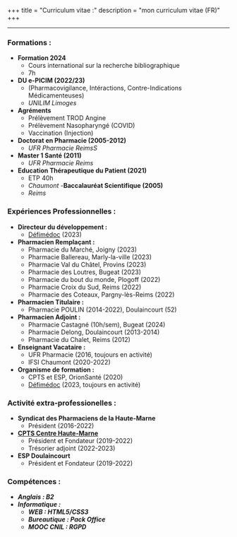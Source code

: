 +++
title = "Curriculum vitae :"
description = "mon curriculum vitae (FR)"
+++
***
### **Formations :**
- **Formation 2024**
    - Cours international sur la recherche bibliographique
    - 7h
- **DU e-PICIM (2022/23)**
    - (Pharmacovigilance, Intéractions, Contre-Indications Médicamenteuses)
    - *UNILIM Limoges*
- **Agréments**
    - Prélèvement TROD Angine
    - Prélèvement Nasopharyngé (COVID)
    - Vaccination (Injection)
- **Doctorat en Pharmacie (2005-2012)**
    - *UFR Pharmacie ReimsS*
- **Master 1 Santé (2011)**
    - *UFR Pharmacie Reims*
- **Education Thérapeutique du Patient (2021)**
    - ETP 40h
    - *Chaumont*
-**Baccalauréat Scientifique (2005)**
    - *Reims*

### **Expériences Professionnelles :**

- **Directeur du développement :**
    - [Défimédoc](https://www.defimedoc.fr) (2023)
- **Pharmacien Remplaçant :**
    - Pharmacie du Marché, Joigny (2023)
    - Pharmacie Ballereau, Marly-la-ville (2023)
    - Pharmacie Val du Châtel, Provins (2023)
    - Pharmacie des Loutres, Bugeat (2023)
    - Pharmacie du bout du monde, Plogoff (2022)
    - Pharmacie Croix du Sud, Reims (2022)
    - Pharmacie des Coteaux, Pargny-lès-Reims (2022)
- **Pharmacien Titulaire :**
    - Pharmacie POULIN (2014-2022), Doulaincourt (52)
- **Pharmacien Adjoint :**
    - Pharmacie Castagné (10h/sem), Bugeat (2024)
    - Pharmacie Delong, Doulaincourt (2013-2014)
    - Pharmacie du Chalet, Reims (2012)
- **Enseignant Vacataire :**
    - UFR Pharmacie (2016, toujours en activité)
    - IFSI Chaumont (2020-2022)
- **Organisme de formation :**
    - CPTS et ESP, OrionSanté (2020)
    - [Défimédoc](https://www.defimedoc.fr) (2023, toujours en activité)

### **Activité extra-professionelles :**
- **Syndicat des Pharmaciens de la Haute-Marne**
    - Président (2016-2022)
- [**CPTS Centre Haute-Marne**](https://cptsducentrehautemarne.fr/)
    - Président et Fondateur (2019-2022)
    - Trésorier adjoint (2022-2023)
- **ESP Doulaincourt**
    - Président et Fondateur (2019-2022)

### **Compétences** :
- ***Anglais : B2***
- ***Informatique :***
    - ***WEB : HTML5/CSS3***
    - ***Bureautique : Pack Office*** 
    - ***MOOC CNIL : RGPD***  
